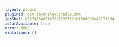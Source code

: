 ```yaml
---
layout: plugin
pluginId: com.jayanslow.gradle.zkm
jarSha1: b327436a60fe792f8977f2fef56d983e431715d4
isJarAvailable: true
error: NONE
violations: []

---
```

